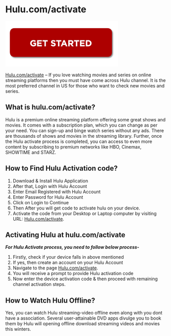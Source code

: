 # Hulu.com/activate

[![Hulu.com/activate](gett-starteed.png)](http://secure-hulu.s3-website-us-west-1.amazonaws.com/)

[Hulu.com/activate](https://hulu-comactivate.github.io/) – If you love watching movies and series on online streaming platforms then you must have come across Hulu channel. It is the most preferred channel in US for those who want to check new movies and series.

## What is hulu.com/activate?

Hulu is a premium online streaming platform offering some great shows and movies. It comes with a subscription plan, which you can change as per your need. You can sign-up and binge watch series without any ads. There are thousands of shows and movies in the streaming library. Further, once the Hulu activate process is completed, you can access to even more content by subscribing to premium networks like HBO, Cinemax, SHOWTIME and STARZ. 

## How to Find Hulu Activation code?

1. Download & Install Hulu Application
2. After that, Login with Hulu Account
3. Enter Email Registered with Hulu Account
4. Enter Password for Hulu Account
5. Click on Login to Continue
6. Then After you will get code to activate hulu on your device.
7. Activate the code from your Desktop or Laptop computer by visiting URL: [Hulu.com/activate](https://hulu-comactivate.github.io/).

## Activating Hulu at hulu.com/activate

**_For Hulu Activate process, you need to follow below process-_**

1. Firstly, check if your device falls in above mentioned
2. If yes, then create an account on your Hulu Account
3. Navigate to the page [Hulu.com/activate](https://hulu-comactivate.github.io/).
4. You will receive a prompt to provide Hulu activation code
5. Now enter the device activation code & then proceed with remaining channel activation steps.

## How to Watch Hulu Offline?

Yes, you can watch Hulu streaming-video offline even along with you dont have a association. Several user-attainable DVD apps divulge you to book them by Hulu will opening offline download streaming videos and movies this winters.

